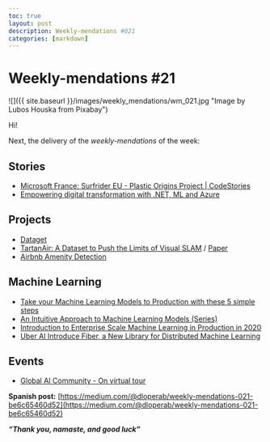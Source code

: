 ```yaml
---
toc: true
layout: post
description: Weekly-mendations #021
categories: [markdown]
---
```

# Weekly-mendations #21

![]({{ site.baseurl }}/images/weekly_mendations/wm_021.jpg "Image by Lubos Houska from Pixabay")

Hi!

Next, the delivery of the *weekly-mendations* of the week:

## Stories

- [Microsoft France: Surfrider EU - Plastic Origins Project | CodeStories](https://www.youtube.com/watch?v=eXS3OFTU3t8&feature=youtu.be&t=70)
- [Empowering digital transformation with .NET, ML and Azure](https://www.youtube.com/watch?v=SriyUJEpMAU)

## Projects

- [Dataget](https://github.com/cgarciae/dataget)
- [TartanAir: A Dataset to Push the Limits of Visual SLAM](http://theairlab.org/tartanair-dataset/) / [Paper](https://arxiv.org/abs/2003.14338)
- [Airbnb Amenity Detection](https://airbnb-amenity-detection.appspot.com/)

## Machine Learning

- [Take your Machine Learning Models to Production with these 5 simple steps](https://mlwhiz.com/blog/2019/12/25/prod/)
- [An Intuitive Approach to Machine Learning Models (Series)](https://channel9.msdn.com/Shows/AI-Show/An-Intuitive-Approach-to-Machine-Learning-Models-Part-1-of-4)
- [Introduction to Enterprise Scale Machine Learning in Production in 2020](https://www.youtube.com/watch?v=HrNc0zw2-5k)
- [Uber AI Introduce Fiber, a New Library for Distributed Machine Learning](https://www.infoq.com/news/2020/04/uber-fiber-distributed-ml/)

## Events

- [Global AI Community - On virtual tour](https://www.youtube.com/playlist?list=PLMjtoLHNjR0uRFRoaBHPgiAo6gWBNaaZh)

**Spanish post:** [https://medium.com/@dloperab/weekly-mendations-021-be6c65460d52](https://medium.com/@dloperab/weekly-mendations-021-be6c65460d52)

***“Thank you, namaste, and good luck”***
